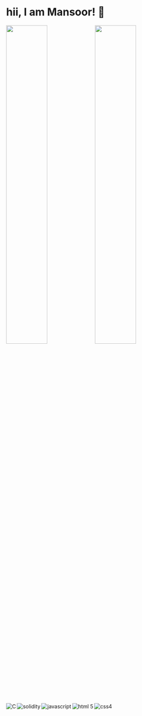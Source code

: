 # hii, I am Mansoor! 👋
<img align="left" width="47%" src="https://github-readme-stats.vercel.app/api?username=conspirici&show_icons=true&theme=radical"/>
<img align="left" width="47%" src="https://github-readme-stats.vercel.app/api/top-langs/?username=conspirici&layout=compact"/>
 <image align="left" alt="C" src="https://img.shields.io/badge/c-%2300599C.svg?style=for-the-badge&logo=c&logoColor=white"/>
  <image align="left"  alt="solidity" src="https://img.shields.io/badge/Solidity-%23363636.svg?style=for-the-badge&logo=solidity&logoColor=white"/>
   <image align="left"  alt="javascript" src="https://img.shields.io/badge/javascript-%23323330.svg?style=for-the-badge&logo=javascript&logoColor=%23F7DF1E"/>
    <image align="left" alt="html 5" src="https://img.shields.io/badge/html5-%23E34F26.svg?style=for-the-badge&logo=html5&logoColor=white"/>
     <image align="left" alt="css4" src="https://img.shields.io/badge/css3-%231572B6.svg?style=for-the-badge&logo=css3&logoColor=white"/>
